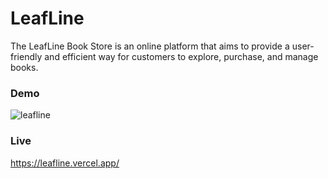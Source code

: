 # LeafLine

The LeafLine Book Store is an online platform that aims to provide a user-friendly and efficient way for customers to explore, purchase, and manage books.

### Demo

![leafline](https://github.com/hossainchisty/LeafLine-Client/assets/62835101/58028863-6a56-482f-9afb-84613ac71b79)

### Live

https://leafline.vercel.app/
